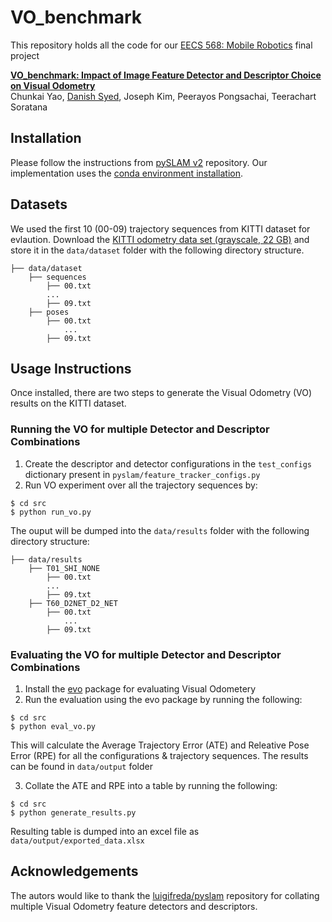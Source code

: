 # VO_benchmark
This repository holds all the code for our [EECS 568: Mobile Robotics]() final project

[**VO_benchmark: Impact of Image Feature Detector and Descriptor Choice on Visual Odometry**]()   
Chunkai Yao, [Danish Syed](https://dysdsyd.github.io), Joseph Kim, Peerayos Pongsachai, Teerachart Soratana

## Installation
Please follow the instructions from [pySLAM v2](https://github.com/luigifreda/pyslam/blob/master/CONDA.md) repository. Our implementation uses the [conda environment installation](https://github.com/luigifreda/pyslam/blob/master/CONDA.md).


## Datasets
We used the first 10 (00-09) trajectory sequences from KITTI dataset for evlaution. Download the [KITTI odometry data set (grayscale, 22 GB)](http://www.cvlibs.net/datasets/kitti/eval_odometry.php) and store it in the `data/dataset` folder with the following directory structure.
```
├── data/dataset
    ├── sequences
        ├── 00.txt
        ...
        ├── 09.txt
    ├── poses
        ├── 00.txt
            ...
        ├── 09.txt
```

## Usage Instructions
Once installed, there are two steps to generate the Visual Odometry (VO) results on the KITTI dataset. 

### Running the VO for multiple Detector and Descriptor Combinations
1. Create the descriptor and detector configurations in the `test_configs` dictionary present in `pyslam/feature_tracker_configs.py` 
2. Run VO experiment over all the trajectory sequences by:
```
$ cd src
$ python run_vo.py
```

The ouput will be dumped into the `data/results` folder with the following directory structure:
```
├── data/results
    ├── T01_SHI_NONE
        ├── 00.txt
        ...
        ├── 09.txt
    ├── T60_D2NET_D2_NET
        ├── 00.txt
            ...
        ├── 09.txt
```

### Evaluating the VO for multiple Detector and Descriptor Combinations
1. Install the [evo](https://github.com/MichaelGrupp/evo) package for evaluating Visual Odometery
2. Run the evaluation using the evo package by running the following:
```
$ cd src
$ python eval_vo.py
```
This will calculate the  Average Trajectory Error (ATE) and Releative Pose Error (RPE) for all the configurations & trajectory sequences. The results can be found in `data/output` folder


3. Collate the ATE and RPE into a table by running the following:
```
$ cd src
$ python generate_results.py
```
Resulting table is dumped into an excel file as `data/output/exported_data.xlsx`

## Acknowledgements
The autors would like to thank the [luigifreda/pyslam](https://github.com/luigifreda/pyslam) repository for collating multiple Visual Odometry feature detectors and descriptors.
